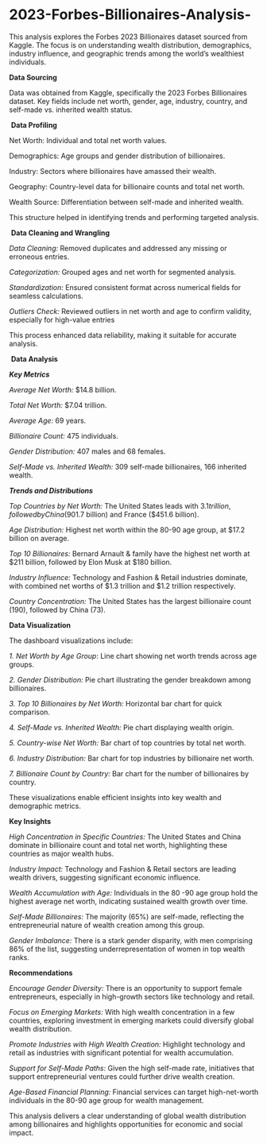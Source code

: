 # 2023-Forbes-Billionaires-Analysis-
This analysis explores the Forbes 2023 Billionaires dataset sourced from Kaggle. The focus is on understanding wealth distribution, demographics, industry influence, and geographic trends among the world’s wealthiest individuals.


**Data Sourcing**

Data was obtained from Kaggle, specifically the 2023 Forbes Billionaires dataset.
Key fields include net worth, gender, age, industry, country, and self-made vs. inherited wealth status.

 **Data Profiling**

Net Worth: Individual and total net worth values.

Demographics: Age groups and gender distribution of billionaires.

Industry: Sectors where billionaires have amassed their wealth.

Geography: Country-level data for billionaire counts and total net worth.

Wealth Source: Differentiation between self-made and inherited wealth.

This structure helped in identifying trends and performing targeted analysis.

 **Data Cleaning and Wrangling**

_Data Cleaning:_ Removed duplicates and addressed any missing or erroneous entries.

_Categorization:_ Grouped ages and net worth for segmented analysis.

_Standardization:_ Ensured consistent format across numerical fields for seamless calculations.

_Outliers Check:_ Reviewed outliers in net worth and age to confirm validity, especially for high-value entries

This process enhanced data reliability, making it suitable for accurate analysis.

 **Data Analysis**

**_Key Metrics_**

_Average Net Worth:_ $14.8 billion.

_Total Net Worth:_ $7.04 trillion.

_Average Age:_ 69 years.

_Billionaire Count:_ 475 individuals.

_Gender Distribution:_ 407 males and 68 females.

_Self-Made vs. Inherited Wealth:_ 309 self-made billionaires, 166 inherited wealth.

**_Trends and Distributions_**

_Top Countries by Net Worth:_ The United States leads with $3.1 trillion, followed by China ($901.7 billion) and France ($451.6 billion).

_Age Distribution:_ Highest net worth within the 80-90 age group, at $17.2 billion on average.

_Top 10 Billionaires:_ Bernard Arnault & family have the highest net worth at $211 billion, followed by Elon Musk at $180 billion.

_Industry Influence:_ Technology and Fashion & Retail industries dominate, with combined net worths of $1.3 trillion and $1.2 trillion respectively.

_Country Concentration:_ The United States has the largest billionaire count (190), followed by China (73). 

**Data Visualization**

The dashboard visualizations include:

_1. Net Worth by Age Group_: Line chart showing net worth trends across age groups.

_2. Gender Distribution:_ Pie chart illustrating the gender breakdown among billionaires.

_3. Top 10 Billionaires by Net Worth:_ Horizontal bar chart for quick comparison.

_4. Self-Made vs. Inherited Wealth:_ Pie chart displaying wealth origin.

_5. Country-wise Net Worth:_ Bar chart of top countries by total net worth.

_6. Industry Distribution:_ Bar chart for top industries by billionaire net worth.

_7. Billionaire Count by Country:_ Bar chart for the number of billionaires by country. 

These visualizations enable efficient insights into key wealth and demographic metrics.

**Key Insights**

_High Concentration in Specific Countries:_ The United States and China dominate in billionaire count and total net worth, highlighting these countries as major wealth hubs.

_Industry Impact:_ Technology and Fashion & Retail sectors are leading wealth drivers, suggesting significant economic influence.

_Wealth Accumulation with Age:_ Individuals in the 80 -90 age group hold the highest average net worth, indicating sustained wealth growth over time.

_Self-Made Billionaires:_ The majority (65%) are self-made, reflecting the entrepreneurial nature of wealth creation among this group.

_Gender Imbalance:_ There is a stark gender disparity, with men comprising 86% of the list, suggesting underrepresentation of women in top wealth ranks. 

**Recommendations**

_Encourage Gender Diversity:_ There is an opportunity to support female entrepreneurs, especially in high-growth sectors like technology and retail.

_Focus on Emerging Markets:_ With high wealth concentration in a few countries, exploring investment in emerging markets could diversify global wealth distribution.

_Promote Industries with High Wealth Creation:_ Highlight technology and retail as industries with significant potential for wealth accumulation.

_Support for Self-Made Paths:_ Given the high self-made rate, initiatives that support entrepreneurial ventures could further drive wealth creation.

_Age-Based Financial Planning:_ Financial services can target high-net-worth individuals in the 80-90 age group for wealth management.

This analysis delivers a clear understanding of global wealth distribution among billionaires and highlights opportunities for economic and social impact.

 

 
